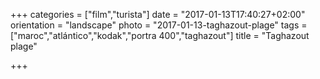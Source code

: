 +++
categories = ["film","turista"]
date = "2017-01-13T17:40:27+02:00"
orientation = "landscape"
photo = "2017-01-13-taghazout-plage"
tags = ["maroc","atlántico","kodak","portra 400","taghazout"]
title = "Taghazout plage"

+++
